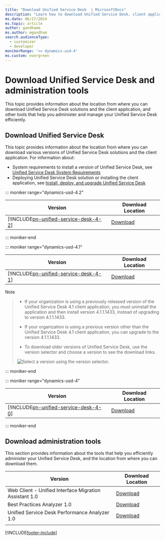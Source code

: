 ```yaml
---
title: "Download Unified Service Desk  | MicrosoftDocs"
description: "Learn how to download Unified Service Desk, client applications, and other tools to manage your Unified Service Desk implementation."
ms.date: 06/27/2024
ms.topic: article
author: gandhamm
ms.author: mgandham
search.audienceType: 
  - customizer
  - developer
monikerRange: '>= dynamics-usd-4'
ms.custom: evergreen
---
```


# Download Unified Service Desk and administration tools
This topic provides information about the location from where you can download Unified Service Desk solutions and the client application, and other tools that help you administer and manage your Unified Service Desk efficiently.

## Download Unified Service Desk

This topic provides information about the location from where you can download various versions of Unified Service Desk solutions and the client application. For information about:
- System requirements to install a version of Unified Service Desk, see [Unified Service Desk System Requirements](admin/unified-service-desk-system-requirements.md)
- Deploying Unified Service Desk solution or installing the client application, see [Install, deploy, and upgrade Unified Service Desk](admin/install-upgrade-deploy-unified-service-desk.md)

::: moniker range="dynamics-usd-4.2"

|  Version  |  Download Location |
|------------------|---------------|
| [!INCLUDE[pn-unified-service-desk-4-2](../includes/pn-unified-service-desk-4-2.md)] |  [Download](https://go.microsoft.com/fwlink/p/?linkid=2159819) |

::: moniker-end

::: moniker range="dynamics-usd-4.1"

|  Version  |  Download Location |
|------------------|---------------|
| [!INCLUDE[pn-unified-service-desk-4-1](../includes/pn-unified-service-desk-4-1.md)] |  [Download](https://go.microsoft.com/fwlink/p/?linkid=2086721) |

> [!NOTE]

> - If your organization is using a previously released version of the Unified Service Desk 4.1 client application, you must uninstall the application and then install version 4.1.1.1433, instead of upgrading to version 4.1.1.1433.
> - If your organization is using a previous version other than the Unified Service Desk 4.1 client application, you can upgrade to the version 4.1.1.1433.
>
> - To download older versions of Unified Service Desk, use the version selector and choose a version to see the download links.
>
> ![Select a version using the version selector.](media/usd-version-selector.PNG "Unified Service Desk version selector")

::: moniker-end

::: moniker range="dynamics-usd-4"

|  Version  |  Download Location |
|------------------|---------------|
| [!INCLUDE[pn-unified-service-desk-4-0](../includes/pn-unified-service-desk-4-0.md)] |  [Download](https://go.microsoft.com/fwlink/p/?linkid=2007340) |

::: moniker-end


## Download administration tools

This section provides information about the tools that help you efficiently administer your Unified Service Desk, and the location from where you can download them.

|  Version  |  Download Location |
|------------------|---------------|
| Web Client - Unified Interface Migration Assistant 1.0 |  [Download](https://go.microsoft.com/fwlink/p/?linkid=2005839) |
| Best Practices Analyzer 1.0 |  [Download](https://go.microsoft.com/fwlink/p/?linkid=872089) |
| Unified Service Desk Performance Analyzer 1.0 |[Download](https://go.microsoft.com/fwlink/p/?linkid=2034281) |
|||

[!INCLUDE[footer-include](../includes/footer-banner.md)]
